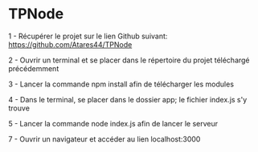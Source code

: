 # TPNode

1 - Récupérer le projet sur le lien Github suivant: https://github.com/Atares44/TPNode

2 - Ouvrir un terminal et se placer dans le répertoire du projet téléchargé précédemment

3 - Lancer la commande npm install afin de télécharger les modules

4 - Dans le terminal, se placer dans le dossier app; le fichier index.js s'y trouve

5 - Lancer la commande node index.js afin de lancer le serveur

7 - Ouvrir un navigateur et accéder au lien localhost:3000
